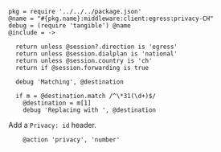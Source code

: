     pkg = require '../../../package.json'
    @name = "#{pkg.name}:middleware:client:egress:privacy-CH"
    debug = (require 'tangible') @name
    @include = ->

      return unless @session?.direction is 'egress'
      return unless @session.dialplan is 'national'
      return unless @session.country is 'ch'
      return if @session.forwarding is true

      debug 'Matching', @destination

      if m = @destination.match /^\*31(\d+)$/
        @destination = m[1]
        debug 'Replacing with ', @destination

Add a `Privacy: id` header.

        @action 'privacy', 'number'
